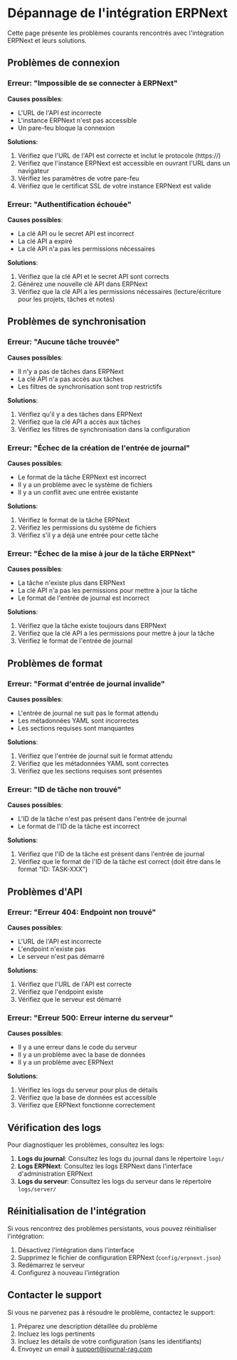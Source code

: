 # Dépannage de l'intégration ERPNext

Cette page présente les problèmes courants rencontrés avec l'intégration ERPNext et leurs solutions.

## Problèmes de connexion

### Erreur: "Impossible de se connecter à ERPNext"

**Causes possibles**:
- L'URL de l'API est incorrecte
- L'instance ERPNext n'est pas accessible
- Un pare-feu bloque la connexion

**Solutions**:
1. Vérifiez que l'URL de l'API est correcte et inclut le protocole (https://)
2. Vérifiez que l'instance ERPNext est accessible en ouvrant l'URL dans un navigateur
3. Vérifiez les paramètres de votre pare-feu
4. Vérifiez que le certificat SSL de votre instance ERPNext est valide

### Erreur: "Authentification échouée"

**Causes possibles**:
- La clé API ou le secret API est incorrect
- La clé API a expiré
- La clé API n'a pas les permissions nécessaires

**Solutions**:
1. Vérifiez que la clé API et le secret API sont corrects
2. Générez une nouvelle clé API dans ERPNext
3. Vérifiez que la clé API a les permissions nécessaires (lecture/écriture pour les projets, tâches et notes)

## Problèmes de synchronisation

### Erreur: "Aucune tâche trouvée"

**Causes possibles**:
- Il n'y a pas de tâches dans ERPNext
- La clé API n'a pas accès aux tâches
- Les filtres de synchronisation sont trop restrictifs

**Solutions**:
1. Vérifiez qu'il y a des tâches dans ERPNext
2. Vérifiez que la clé API a accès aux tâches
3. Vérifiez les filtres de synchronisation dans la configuration

### Erreur: "Échec de la création de l'entrée de journal"

**Causes possibles**:
- Le format de la tâche ERPNext est incorrect
- Il y a un problème avec le système de fichiers
- Il y a un conflit avec une entrée existante

**Solutions**:
1. Vérifiez le format de la tâche ERPNext
2. Vérifiez les permissions du système de fichiers
3. Vérifiez s'il y a déjà une entrée pour cette tâche

### Erreur: "Échec de la mise à jour de la tâche ERPNext"

**Causes possibles**:
- La tâche n'existe plus dans ERPNext
- La clé API n'a pas les permissions pour mettre à jour la tâche
- Le format de l'entrée de journal est incorrect

**Solutions**:
1. Vérifiez que la tâche existe toujours dans ERPNext
2. Vérifiez que la clé API a les permissions pour mettre à jour la tâche
3. Vérifiez le format de l'entrée de journal

## Problèmes de format

### Erreur: "Format d'entrée de journal invalide"

**Causes possibles**:
- L'entrée de journal ne suit pas le format attendu
- Les métadonnées YAML sont incorrectes
- Les sections requises sont manquantes

**Solutions**:
1. Vérifiez que l'entrée de journal suit le format attendu
2. Vérifiez que les métadonnées YAML sont correctes
3. Vérifiez que les sections requises sont présentes

### Erreur: "ID de tâche non trouvé"

**Causes possibles**:
- L'ID de la tâche n'est pas présent dans l'entrée de journal
- Le format de l'ID de la tâche est incorrect

**Solutions**:
1. Vérifiez que l'ID de la tâche est présent dans l'entrée de journal
2. Vérifiez que le format de l'ID de la tâche est correct (doit être dans le format "ID: TASK-XXX")

## Problèmes d'API

### Erreur: "Erreur 404: Endpoint non trouvé"

**Causes possibles**:
- L'URL de l'API est incorrecte
- L'endpoint n'existe pas
- Le serveur n'est pas démarré

**Solutions**:
1. Vérifiez que l'URL de l'API est correcte
2. Vérifiez que l'endpoint existe
3. Vérifiez que le serveur est démarré

### Erreur: "Erreur 500: Erreur interne du serveur"

**Causes possibles**:
- Il y a une erreur dans le code du serveur
- Il y a un problème avec la base de données
- Il y a un problème avec ERPNext

**Solutions**:
1. Vérifiez les logs du serveur pour plus de détails
2. Vérifiez que la base de données est accessible
3. Vérifiez que ERPNext fonctionne correctement

## Vérification des logs

Pour diagnostiquer les problèmes, consultez les logs:

1. **Logs du journal**: Consultez les logs du journal dans le répertoire `logs/`
2. **Logs ERPNext**: Consultez les logs ERPNext dans l'interface d'administration ERPNext
3. **Logs du serveur**: Consultez les logs du serveur dans le répertoire `logs/server/`

## Réinitialisation de l'intégration

Si vous rencontrez des problèmes persistants, vous pouvez réinitialiser l'intégration:

1. Désactivez l'intégration dans l'interface
2. Supprimez le fichier de configuration ERPNext (`config/erpnext.json`)
3. Redémarrez le serveur
4. Configurez à nouveau l'intégration

## Contacter le support

Si vous ne parvenez pas à résoudre le problème, contactez le support:

1. Préparez une description détaillée du problème
2. Incluez les logs pertinents
3. Incluez les détails de votre configuration (sans les identifiants)
4. Envoyez un email à support@journal-rag.com
